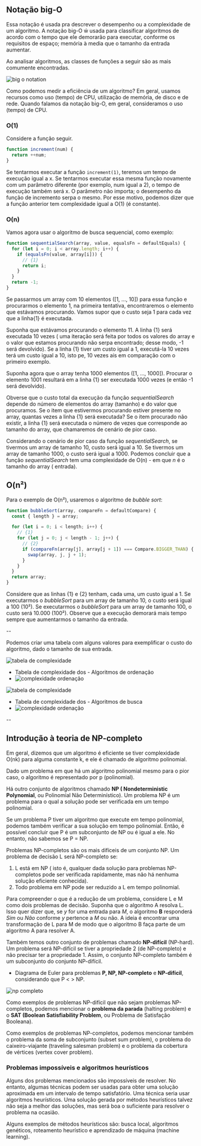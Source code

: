 ## Notação big-O

Essa notação é usada pra descrever o desempenho ou a complexidade de um algoritmo. A notação big-O ẃ usada para classificar algoritmos de acordo com o tempo que ele demorarão para executar, conforme os requisitos de espaço; memória à media que o tamanho da entrada aumentar.

Ao analisar algoritmos, as classes de funções a seguir são as mais comumente encontradas.

![big o notation](../assets/big-o-notation.png)

Como podemos medir a eficiência de um algoritmo? Em geral, usamos recursos como uso (tempo) de CPU, utilização de memória, de disco e de rede. Quando falamos da notação big-O, em geral, consideramos o uso (tempo) de CPU.

### O(1)

Considere a função seguir.

```js
function increment(num) {
  return ++num;
}
```

Se tentarmos executar a função `increment(1)`, teremos um tempo de execução igual a x. Se tentarmos executar essa mesma função novamente com um parâmetro diferente (por exemplo, num igual a 2), o tempo de execução também será x. O parâmetro não importa; o desempenho da função de incremento serpa o mesmo. Por esse motivo, podemos dizer que a função anterior tem complexidade igual a O(1) (é constante).

### O(n)

Vamos agora usar o algoritmo de busca sequencial, como exemplo:

```js
function sequentialSearch(array, value, equalsFn = defaultEquals) {
  for (let i = 0; i < array.length; i++) {
    if (equalsFn(value, array[i])) {
      // {1}
      return i;
    }
  }
  return -1;
}
```

Se passarmos um array com 10 elementos ([1, ..., 10]) para essa função e procurarmos o elemento 1, na primeira tentativa, encontraremos o elemento que estávamos procurando. Vamos supor que o custo seja 1 para cada vez que a linha{1} é executada.

Suponha que estávamos procurando o elemento 11. A linha {1} será executada 10 vezes ( uma iteração será feita por todos os valores do array e o valor que estamos procurando não serpa encontrado; desse modo, -1 será devolvido). Se a linha {1} tiver um custo igual a 1, executá-la 10 vezes terá um custo igual a 10, isto pe, 10 vezes ais em comparação com o primeiro exemplo.

Suponha agora que o array tenha 1000 elementos ([1, ..., 1000]). Procurar o elemento 1001 resultará em a linha {1} ser executada 1000 vezes (e então -1 será devolvido).

Obverse que o custo total da execução da função _sequentialSearch_ depende do número de elementos do array (tamanho) e do valor que procuramos. Se o item que estivermos procurando estiver presente no array, quantas vezes a linha {1} será executada? Se o item procurado não existir, a linha {1} será executada o número de vezes que corresponde ao tamanho do array, que chamaremos de cenário de pior caso.

Considerando o cenário de pior caso da função _sequentialSearch_, se tivermos um array de tamanho 10, custo será igual a 10. Se tivermos um array de tamanho 1000, o custo será igual a 1000. Podemos concluir que a função _sequentialSearch_ tem uma complexidade de O(n) - em que _n_ é o tamanho do array ( entrada).

## O(n²)

Para o exemplo de O(n²), usaremos o algoritmo de _bubble sort_:

```js
function bubbleSort(array, compareFn = defaultCompare) {
  const { length } = array;

  for (let i = 0; i < length; i++) {
    // {1}
    for (let j = 0; j < length - 1; j++) {
      // {2}
      if (compareFn(array[j], array[j + 1]) === Compare.BIGGER_THAN) {
        swap(array, j, j + 1);
      }
    }
  }
  return array;
}
```

Considere que as linhas {1} e {2} tenham, cada uma, um custo igual a 1. Se executarmos o _bubbleSort_ para um array de tamanho 10, o custo será igual a 100 (10²). Se executarmos o _bubbleSort_ para um array de tamanho 100, o custo será 10.000 (100²). Observe que a execução demorará mais tempo sempre que aumentarmos o tamanho da entrada.

--

Podemos criar uma tabela com alguns valores para exemplificar o custo do algoritmo, dado o tamanho de sua entrada.

![tabela de complexidade](../assets/table-big-o.png)

- Tabela de complexidade dos - Algoritmos de ordenação
- ![complexidade ordenação](../assets/big-o-table-algorithms-sorting.png)

![tabela de complexidade](../assets/table-big-o.png)

- Tabela de complexidade dos - Algoritmos de busca
- ![complexidade ordenação](../assets/big-o-table-algorithms-search.png)

--

## Introdução à teoria de NP-completo

Em geral, dizemos que um algoritmo é eficiente se tiver complexidade O(nk) para alguma constante k, e ele é chamado de algoritmo polinomial.

Dado um problema em que há um algoritmo polinomial mesmo para o pior caso, o algoritmo é representado por p (polinomial).

Há outro conjunto de algoritmos chamado **NP ( Nondeterministic Polynomial**, ou Polinomial Não Determinístico). Um problema NP é um problema para o qual a solução pode ser verificada em um tempo polinomial.

Se um problema P tiver um algoritmo que execute em tempo polinomial, podemos também verificar a sua solução em tempo polinomial. Então, é possível concluir que P é um subconjunto de NP ou é igual a ele. No entanto, não sabemos se P = NP.

Problemas NP-completos são os mais difíceis de um conjunto NP. Um problema de decisão L será NP-completo se:

1. L está em NP ( isto é, qualquer dada solução para problemas NP-completos pode ser verificada rapidamente, mas não há nenhuma solução eficiente conhecida).
2. Todo problema em NP pode ser reduzido a L em tempo polinomial.

Para compreender o que é a redução de um problema, considere L e M como dois problemas de decisão. Suponha que o algoritmo A resolva L. Isso quer dizer que, se _y_ for uma entrada para _M_, o algoritmo **B** responderá _Sim_ ou _Não_ conforme _y_ pertence a _M_ ou não. A ideia é encontrar uma transformação de L para M de modo que o algoritmo B faça parte de um algoritmo A para resolver A.

Também temos outro conjunto de problemas chamado **NP-difícil** (NP-hard). Um problema será NP-difícil se tiver a propriedade 2 (de NP-completo) e não precisar ter a propriedade 1. Assim, o conjunto NP-completo também é um subconjunto do conjunto NP-difícil.

- Diagrama de Euler para problemas **P, NP, NP-completo** e **NP-difícil**, considerando que P < > NP.

![np completo](../assets/np-completo.png)

Como exemplos de problemas NP-difícil que não sejam problemas NP-completos, podemos mencionar o **problema da parada** (halting problem) e o **SAT (Boolean Satisfiability Problem**, ou Problema de Satisfação Booleana).

Como exemplos de problemas NP-completos, podemos mencionar também o problema da soma de subconjunto (subset sum problem), o problema do caixeiro-viajante (traveling salesman problem) e o problema da cobertura de vértices (vertex cover problem).

### Problemas impossíveis e algoritmos heurísticos

Alguns dos problemas mencionados são impossíveis de resolver. No entanto, algumas técnicas podem ser usadas para obter uma solução aproximada em um intervalo de tempo satisfatório. Uma técnica seria usar algoritmos heurísticos. Uma solução gerada por métodos heurísticos talvez não seja a melhor das soluções, mas será boa o suficiente para resolver o problema na ocasião.

Alguns exemplos de métodos heurísticos são: busca local, algoritmos genéticos, roteamento heurístico e aprendizado de máquina (machine learning).
